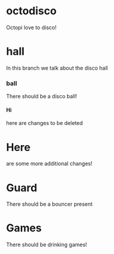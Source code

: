 # octodisco

Octopi love to disco!

# hall

In this branch we talk about the disco hall

### ball 

There should be a disco ball!

#### Hi

here are changes to be deleted

# Here 

are some more additional changes!

# Guard

There should be a bouncer present

# Games

There should be drinking games!